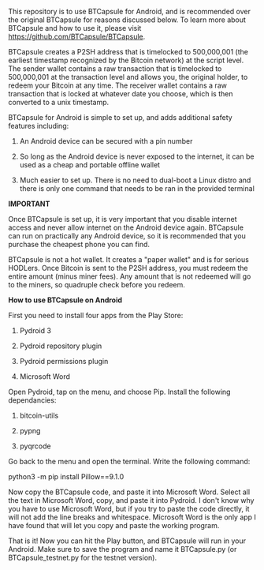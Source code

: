 This repository is to use BTCapsule for Android, and is recommended over the original BTCapsule for reasons discussed below. To learn more about BTCapsule and how to use it, please visit https://github.com/BTCapsule/BTCapsule.

BTCapsule creates a P2SH address that is timelocked to 500,000,001 (the earliest timestamp recognized by the Bitcoin network) at the script level. The sender wallet contains a raw transaction that is timelocked to 500,000,001 at the transaction level and allows you, the original holder, to redeem your Bitcoin at any time. The receiver wallet contains a raw transaction that is locked at whatever date you choose, which is then converted to a unix timestamp.

BTCapsule for Android is simple to set up, and adds additional safety features including:

1. An Android device can be secured with a pin number

2. So long as the Android device is never exposed to the internet, it can be used as a cheap and portable offline wallet

3. Much easier to set up. There is no need to dual-boot a Linux distro and there is only one command that needs to be ran in the provided terminal

**IMPORTANT**

Once BTCapsule is set up, it is very important that you disable internet access and never allow internet on the Android device again. BTCapsule can run on practically any Android device, so it is recommended that you purchase the cheapest phone you can find. 

BTCapsule is not a hot wallet. It creates a "paper wallet" and is for serious HODLers. Once Bitcoin is sent to the P2SH address, you must redeem the entire amount (minus miner fees). Any amount that is not redeemed will go to the miners, so quadruple check before you redeem.

**How to use BTCapsule on Android**

First you need to install four apps from the Play Store:

1. Pydroid 3

2. Pydroid repository plugin

3. Pydroid permissions plugin

4. Microsoft Word

Open Pydroid, tap on the menu, and choose Pip. Install the following dependancies:

1. bitcoin-utils

2. pypng 

3. pyqrcode

Go back to the menu and open the terminal. Write the following command:

python3 -m pip install Pillow==9.1.0

Now copy the BTCapsule code, and paste it into Microsoft Word. Select all the text in Microsoft Word, copy, and paste it into Pydroid. I don't know why you have to use Microsoft Word, but if you try to paste the code directly, it will not add the line breaks and whitespace. Microsoft Word is the only app I have found that will let you copy and paste the working program.

That is it! Now you can hit the Play button, and BTCapsule will run in your Android. Make sure to save the program and name it BTCapsule.py (or BTCapsule_testnet.py for the testnet version).

